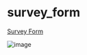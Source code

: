 # survey_form

[Survey Form](https://enricoli.github.io/survey_form/)

![image](https://user-images.githubusercontent.com/87574717/169116286-30097001-0917-43d8-86ab-4df61ffbcc29.png)
